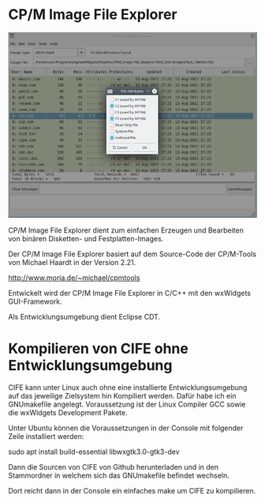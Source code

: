# CP/M Image File Explorer #

![](CIFE_Linux.jpg)

CP/M Image File Explorer dient zum einfachen Erzeugen und Bearbeiten von binären Disketten- und Festplatten-Images.

Der CP/M Image File Explorer basiert auf dem Source-Code der CP/M-Tools von Michael Haardt in der Version 2.21.

http://www.moria.de/~michael/cpmtools

Entwickelt wird der CP/M Image File Explorer in C/C++ mit den wxWidgets GUI-Framework.

Als Entwicklungsumgebung dient Eclipse CDT.

# Kompilieren von CIFE ohne Entwicklungsumgebung #
CIFE kann unter Linux auch ohne eine installierte Entwicklungsumgebung auf das jeweilige Zielsystem hin Kompiliert werden.
Dafür habe ich ein GNUmakefile angelegt. Voraussetzung ist der Linux Compiler GCC sowie die wxWidgets Development Pakete.

Unter Ubuntu können die Voraussetzungen in der Console mit folgender Zeile installiert werden:

sudo apt install build-essential libwxgtk3.0-gtk3-dev

Dann die Sourcen von CIFE von Github herunterladen und in den Stammordner in welchem sich das GNUmakefile befindet wechseln.

Dort reicht dann in der Console ein einfaches  make  um CIFE zu kompilieren.

